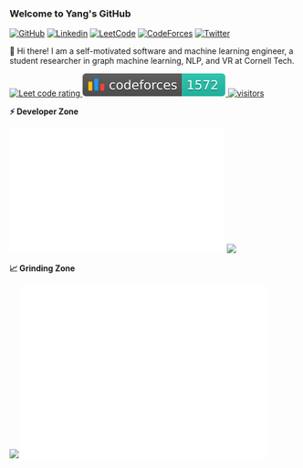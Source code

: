 <!--
**yang-su2000/yang-su2000** is a ✨ _special_ ✨ repository because its `README.md` (this file) appears on your GitHub profile.

Here are some ideas to get you started:

- 🔭 I’m currently working on ...
- 🌱 I’m currently learning ...
- 👯 I’m looking to collaborate on ...
- 🤔 I’m looking for help with ...
- 💬 Ask me about ...
- 📫 How to reach me: ...
- 😄 Pronouns: ...
- ⚡ Fun fact: ...
-->

### Welcome to Yang's GitHub

[![GitHub](https://img.shields.io/badge/-GitHub-2F2F2F?style=flat&logo=github&logoColor=white&link=https://www.github.com/yang-su2000)](https://www.github.com/yang-su2000)
[![Linkedin](https://img.shields.io/badge/-LinkedIn-306EA8?style=flat&logo=Linkedin&logoColor=white&link=https://www.linkedin.com/in/yang-su-288b081ab/)](https://www.linkedin.com/in/yang-su-288b081ab/) 
[![LeetCode](https://img.shields.io/badge/-LeetCode-5CB85C?style=flat&logo=leetcode&logoColor=white&link=https://leetcode.com/shinever)](https://leetcode.com/shinever)
[![CodeForces](https://img.shields.io/badge/-CodeForces-D9534F?style=flat&logo=codeforces&logoColor=white&link=https://codeforces.com/profile/shinever)](https://codeforces.com/profile/shinever)
[![Twitter](https://img.shields.io/badge/-Twitter-4B9AE5?style=flat&logo=Twitter&logoColor=white&link=https://twitter.com/YangSu44187118)](https://twitter.com/YangSu44187118)

🔭 Hi there! I am a self-motivated software and machine learning engineer, a student researcher in graph machine learning, NLP, and VR at Cornell Tech.

<p align="left">
  <a href="https://leetcode.com/shinever/">
    <img src="https://cp-logo.vercel.app/leetcode/shinever" alt="Leet code rating" />
  </a>
  <a href="https://codeforces.com/profile/shinever">
    <img src="https://raw.githubusercontent.com/yang-su2000/cf-stats/main/output/max_rating.svg" alt="Leet code rating" />
  </a>
  <a href="https://github.com/yang-su2000/">
    <img src="https://komarev.com/ghpvc/?username=yang-su2000" alt="visitors" />
  </a>

</p>

<b>⚡ Developer Zone</b>
<p float="left">
<img height="220em" src="https://raw.githubusercontent.com/yang-su2000/github-stats/master/generated/overview.svg#gh-light-mode-only" /> 
<img height="215em" src="https://github-readme-stats.vercel.app/api/top-langs/?username=yang-su2000&hide=jupyter%20notebook&custom_title=Top%20Languages&langs_count=4" />
<!-- <img height="220em" src="https://raw.githubusercontent.com/yang-su2000/github-stats/master/generated/languages.svg#gh-light-mode-only"/> -->
</p>

<b>&#128200; Grinding Zone</b>
<p float="left">
<img height="300em" src="https://leetcard.jacoblin.cool/shinever?theme=light&ext=contest" />
<img height="305em" src="https://raw.githubusercontent.com/yang-su2000/cf-stats/main/output/light_card.svg" />
</p>

<!-- ![GitHub stats](https://github-readme-stats.vercel.app/api?username=yang-su2000&show_icons=true&count_private=true&theme=algolia&custom_title=GitHub%20Stats&include_all_commits=true&hide=issues&hide_title=true&card_width=400)
![Languages](https://github-readme-stats.vercel.app/api/top-langs/?username=yang-su2000&layout=compact&hide=jupyter%20notebook&theme=algolia&custom_title=Top%20Languages&langs_count=4)
![LeetCode stats](https://leetcard.jacoblin.cool/shinever?theme=dark&ext=contest) -->
